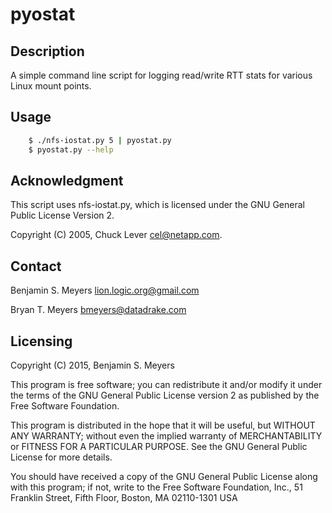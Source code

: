 # pyostat

## Description

A simple command line script for logging read/write RTT stats for various Linux mount points.

## Usage
``` bash
    $ ./nfs-iostat.py 5 | pyostat.py
    $ pyostat.py --help
```

## Acknowledgment

This script uses nfs-iostat.py, which is licensed under the GNU General Public License Version 2.

Copyright (C) 2005, Chuck Lever <cel@netapp.com>.

## Contact
Benjamin S. Meyers <lion.logic.org@gmail.com>

Bryan T. Meyers <bmeyers@datadrake.com>

## Licensing
Copyright (C) 2015, Benjamin S. Meyers

This program is free software; you can redistribute it and/or modify
it under the terms of the GNU General Public License version 2 as
published by the Free Software Foundation.

This program is distributed in the hope that it will be useful,
but WITHOUT ANY WARRANTY; without even the implied warranty of
MERCHANTABILITY or FITNESS FOR A PARTICULAR PURPOSE.  See the
GNU General Public License for more details.

You should have received a copy of the GNU General Public License
along with this program; if not, write to the Free Software
Foundation, Inc., 51 Franklin Street, Fifth Floor, Boston,
MA 02110-1301 USA
